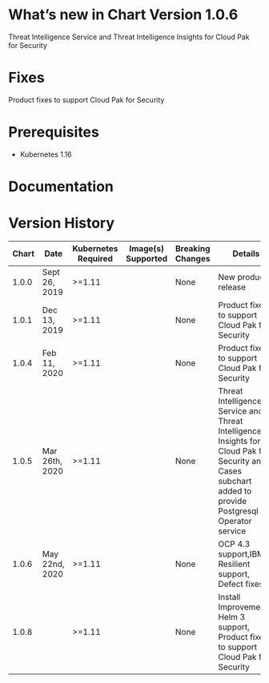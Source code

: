 
# What’s new in Chart Version 1.0.6
Threat Intelligence Service and Threat Intelligence Insights for Cloud Pak for Security


# Fixes
Product fixes to support Cloud Pak for Security

# Prerequisites
* Kubernetes 1.16

# Documentation


# Version History
| Chart | Date | Kubernetes Required | Image(s) Supported | Breaking Changes | Details |
| ----- | ---- | ------------ | ------------------ | ---------------- | ------- |
| 1.0.0 | Sept 26, 2019|  >=1.11 | | None  | New product release |
| 1.0.1| Dec 13, 2019|  >=1.11 | | None  |Product fixes to support Cloud Pak for Security|
| 1.0.4| Feb 11, 2020|  >=1.11 | | None  |Product fixes to support Cloud Pak for Security|
| 1.0.5| Mar 26th, 2020|  >=1.11 | | None  |Threat Intelligence Service and Threat Intelligence Insights for Cloud Pak for Security and Cases subchart added to provide Postgresql Operator service|
| 1.0.6| May 22nd, 2020|  >=1.11 | | None  | OCP 4.3 support,IBM Resilient support, Defect fixes|
| 1.0.8| |  >=1.11 | | None  | Install Improvements, Helm 3 support, Product fixes to support Cloud Pak for Security|
